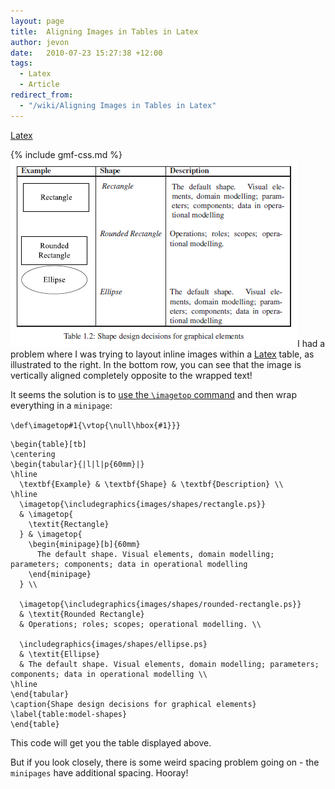 ```yaml
---
layout: page
title:  Aligning Images in Tables in Latex
author: jevon
date:   2010-07-23 15:27:38 +12:00
tags:
  - Latex
  - Article
redirect_from:
  - "/wiki/Aligning Images in Tables in Latex"
---
```


[Latex](Latex.md)

{% include gmf-css.md %}<img src="/img/gmf/latex-table-images.png" class="gmf">I had a problem where I was trying to layout inline images within a [Latex](Latex.md) table, as illustrated to the right. In the bottom row, you can see that the image is vertically aligned completely opposite to the wrapped text!

It seems the solution is to <a href="http://stackoverflow.com/questions/1467351/latex-tabular-vertical-alignment-to-top/1470320#1470320">use the `\imagetop` command</a> and then wrap everything in a `minipage`:

`\def\imagetop#1{\vtop{\null\hbox{#1}}}`

```
\begin{table}[tb]
\centering
\begin{tabular}{|l|l|p{60mm}|}
\hline
  \textbf{Example} & \textbf{Shape} & \textbf{Description} \\
\hline
  \imagetop{\includegraphics{images/shapes/rectangle.ps}}
  & \imagetop{
    \textit{Rectangle}
  } & \imagetop{
    \begin{minipage}[b]{60mm}
      The default shape. Visual elements, domain modelling; parameters; components; data in operational modelling
    \end{minipage}
  } \\

  \imagetop{\includegraphics{images/shapes/rounded-rectangle.ps}}
  & \textit{Rounded Rectangle}
  & Operations; roles; scopes; operational modelling. \\

  \includegraphics{images/shapes/ellipse.ps}
  & \textit{Ellipse}
  & The default shape. Visual elements, domain modelling; parameters; components; data in operational modelling \\
\hline
\end{tabular}
\caption{Shape design decisions for graphical elements}
\label{table:model-shapes}
\end{table}
```

This code will get you the table displayed above.

But if you look closely, there is some weird spacing problem going on - the `minipages` have additional spacing. Hooray!
